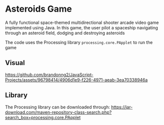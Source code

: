 # Asteroids Game

A fully functional space-themed multidirectional shooter arcade video game implemented using Java. In this game, the user pilot a spaceship navigating through an asteroid field, dodging and destroying asteroids

The code uses the Processing library ```processing.core.PApplet``` to run the game

## Visual
https://github.com/brandonng2/JavaScript-Projects/assets/96798414/4906d1e9-f226-4971-aeab-3ea70338946a

## Library
The Processing library can be downloaded through: https://jar-download.com/maven-repository-class-search.php?search_box=processing.core.PApplet

